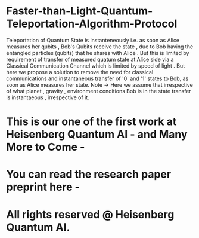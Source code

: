 # Faster-than-Light-Quantum-Teleportation-Algorithm-Protocol

Teleportation of Quantum State is instanteneously i.e. as soon as Alice measures her qubits , Bob's Qubits receive the state , due to Bob having the entangled particles (qubits) that he shares with Alice . But this is limited by requirement of transfer of measured quatum state at Alice side via a Classical Communication Channel which is limited by speed of light . But here we propose a solution to remove the need for classical communications and instantaneous transfer of '0' and '1' states to Bob, as soon as Alice measures her state. Note -> Here we assume that irrespective of what planet , gravity , environment conditions Bob is in the state transfer is instantaeous , irrespective of it.

# This is our one of the first work at Heisenberg Quantum AI - and Many More to Come - 
# You can read the research paper preprint here - 


# All rights reserved @ Heisenberg Quantum AI.
